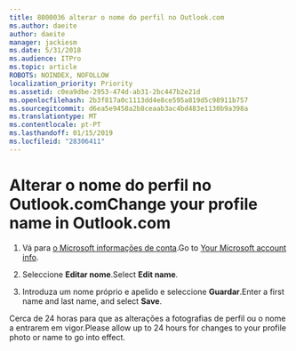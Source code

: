 ```yaml
---
title: 8000036 alterar o nome do perfil no Outlook.com
ms.author: daeite
author: daeite
manager: jackiesm
ms.date: 5/31/2018
ms.audience: ITPro
ms.topic: article
ROBOTS: NOINDEX, NOFOLLOW
localization_priority: Priority
ms.assetid: c0ea9dbe-2953-474d-ab31-2bc447b2e21d
ms.openlocfilehash: 2b3f817a0c1113dd4e8ce595a819d5c98911b757
ms.sourcegitcommit: d6ea5e9458a2b8ceaab3ac4bd483e1130b9a398a
ms.translationtype: MT
ms.contentlocale: pt-PT
ms.lasthandoff: 01/15/2019
ms.locfileid: "28306411"
---
```

# <a name="change-your-profile-name-in-outlookcom"></a><span data-ttu-id="2c581-102">Alterar o nome do perfil no Outlook.com</span><span class="sxs-lookup"><span data-stu-id="2c581-102">Change your profile name in Outlook.com</span></span>

1. <span data-ttu-id="2c581-103">Vá para [o Microsoft informações de conta](https://go.microsoft.com/fwlink/p/?linkid=860841).</span><span class="sxs-lookup"><span data-stu-id="2c581-103">Go to [Your Microsoft account info](https://go.microsoft.com/fwlink/p/?linkid=860841).</span></span>
    
2. <span data-ttu-id="2c581-104">Seleccione **Editar nome**.</span><span class="sxs-lookup"><span data-stu-id="2c581-104">Select **Edit name**.</span></span> 
    
3. <span data-ttu-id="2c581-105">Introduza um nome próprio e apelido e seleccione **Guardar**.</span><span class="sxs-lookup"><span data-stu-id="2c581-105">Enter a first name and last name, and select **Save**.</span></span> 
    
<span data-ttu-id="2c581-106">Cerca de 24 horas para que as alterações a fotografias de perfil ou o nome a entrarem em vigor.</span><span class="sxs-lookup"><span data-stu-id="2c581-106">Please allow up to 24 hours for changes to your profile photo or name to go into effect.</span></span>
  


